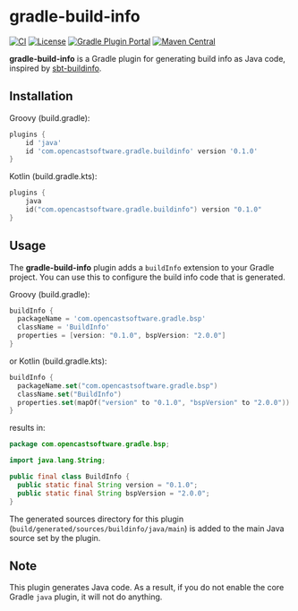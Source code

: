 # gradle-build-info

[![CI](https://github.com/opencastsoftware/gradle-build-info/actions/workflows/ci.yml/badge.svg)](https://github.com/opencastsoftware/gradle-build-info/actions/workflows/ci.yml)
[![License](https://img.shields.io/github/license/opencastsoftware/gradle-build-info)](https://opensource.org/licenses/Apache-2.0)
[![Gradle Plugin Portal](https://img.shields.io/gradle-plugin-portal/v/com.opencastsoftware.gradle.buildinfo)](https://plugins.gradle.org/plugin/com.opencastsoftware.gradle.buildinfo)
[![Maven Central](https://img.shields.io/maven-central/v/com.opencastsoftware.gradle/gradle-build-info)](https://search.maven.org/artifact/com.opencastsoftware.gradle/gradle-build-info)

**gradle-build-info** is a Gradle plugin for generating build info as Java code, inspired by [sbt-buildinfo](https://github.com/sbt/sbt-buildinfo).

## Installation

Groovy (build.gradle):
```groovy
plugins {
    id 'java'
    id 'com.opencastsoftware.gradle.buildinfo' version '0.1.0'
}
```

Kotlin (build.gradle.kts):
```kotlin
plugins {
    java
    id("com.opencastsoftware.gradle.buildinfo") version "0.1.0"
}
```

## Usage

The **gradle-build-info** plugin adds a `buildInfo` extension to your Gradle project. You can use this to configure the build info code that is generated.

Groovy (build.gradle):

```groovy
buildInfo {
  packageName = 'com.opencastsoftware.gradle.bsp'
  className = 'BuildInfo'
  properties = [version: "0.1.0", bspVersion: "2.0.0"]
}
```
or Kotlin (build.gradle.kts):
```kotlin
buildInfo {
  packageName.set("com.opencastsoftware.gradle.bsp")
  className.set("BuildInfo")
  properties.set(mapOf("version" to "0.1.0", "bspVersion" to "2.0.0"))
}
```
results in:
```java
package com.opencastsoftware.gradle.bsp;

import java.lang.String;

public final class BuildInfo {
  public static final String version = "0.1.0";
  public static final String bspVersion = "2.0.0";
}
```

The generated sources directory for this plugin (`build/generated/sources/buildinfo/java/main`) is added to the main Java source set by the plugin.

## Note

This plugin generates Java code. As a result, if you do not enable the core Gradle `java` plugin, it will not do anything.
